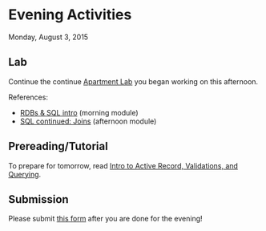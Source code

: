 # Evening Activities

Monday, August 3, 2015

## Lab

Continue the continue [Apartment Lab](https://github.com/sf-wdi-19-20/w7_apartment_lab_sql) you began working on this afternoon.  

References:

* [RDBs &  SQL intro](https://github.com/sf-wdi-19-20/modules/tree/master/w7_d1_1_SQL_intro) (morning module)
* [SQL continued: Joins](https://github.com/sf-wdi-19-20/modules/tree/master/w7_d1_2_sql_continued) (afternoon module)


## Prereading/Tutorial

To prepare for tomorrow, read [Intro to Active Record, Validations, and Querying](http://ajbraus.gitbooks.io/wdi-homework/content/active-record.html). 


## Submission

Please submit [this form](https://docs.google.com/a/generalassemb.ly/forms/d/1zSklHtCYKg_NhkLdjlQaCXFrHJQ4Io266cKUs9_Dg8I/viewform) after you are done for the evening!
